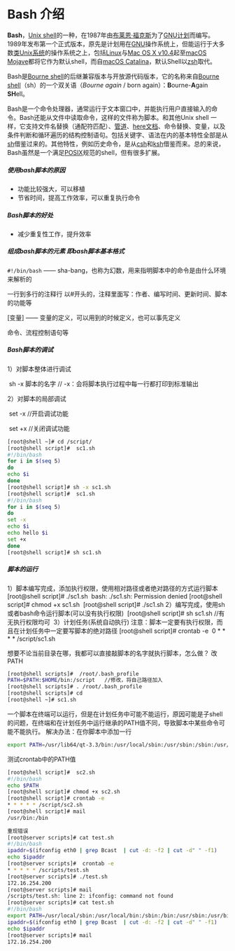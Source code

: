 # Bash 介绍



**Bash**，[Unix shell](https://zh.wikipedia.org/wiki/Unix_shell)的一种，在1987年由[布莱恩·福克斯](https://zh.wikipedia.org/wiki/布萊恩·福克斯)为了[GNU计划](https://zh.wikipedia.org/wiki/GNU計劃)而编写。1989年发布第一个正式版本，原先是计划用在[GNU](https://zh.wikipedia.org/wiki/GNU)操作系统上，但能运行于大多数[类Unix系统](https://zh.wikipedia.org/wiki/类Unix系统)的操作系统之上，包括[Linux](https://zh.wikipedia.org/wiki/Linux)与[Mac OS X v10.4](https://zh.wikipedia.org/wiki/Mac_OS_X_v10.4)起至[macOS Mojave](https://zh.wikipedia.org/wiki/MacOS_Mojave)都将它作为默认shell，而自[macOS Catalina](https://zh.wikipedia.org/wiki/MacOS_Catalina)，默认Shell以[zsh](https://zh.wikipedia.org/wiki/Zsh)取代。

Bash是[Bourne shell](https://zh.wikipedia.org/wiki/Bourne_shell)的后继兼容版本与开放源代码版本，它的名称来自[Bourne shell](https://zh.wikipedia.org/wiki/Bourne_shell)（sh）的一个双关语（*Bourne again* / born again）：**B**ourne-**A**gain **SH**ell。

Bash是一个命令处理器，通常运行于文本窗口中，并能执行用户直接输入的命令。Bash还能从文件中读取命令，这样的文件称为脚本。和其他Unix shell 一样，它支持文件名替换（通配符匹配）、[管道](https://zh.wikipedia.org/wiki/管道_(Unix))、[here文档](https://zh.wikipedia.org/wiki/Here文档)、命令替换、变量，以及条件判断和循环遍历的结构控制语句。包括关键字、语法在内的基本特性全部是从[sh](https://zh.wikipedia.org/wiki/Bourne_shell)借鉴过来的。其他特性，例如历史命令，是从[csh](https://zh.wikipedia.org/wiki/C_Shell)和[ksh](https://zh.wikipedia.org/wiki/Korn_shell)借鉴而来。总的来说，Bash虽然是一个满足[POSIX](https://zh.wikipedia.org/wiki/POSIX)规范的shell，但有很多扩展。

##### 使用bash脚本的原因

- 功能比较强大，可以移植
- 节省时间，提高工作效率，可以重复执行命令

##### Bash脚本的好处

- 减少重复性工作，提升效率

##### 组成bash脚本的元素   即bash脚本基本格式

`#!/bin/bash`      ——  sha-bang，也称为幻数，用来指明脚本中的命令是由什么环境来解析的

一行到多行的注释行    以#开头的，注释里面写：作者、编写时间、更新时间、脚本的功能等

[变量]   ——  变量的定义，可以用到的时候定义，也可以事先定义

命令、流程控制语句等 

##### Bash脚本的调试

1）对脚本整体进行调试

​     sh -x 脚本的名字         //  -x：会将脚本执行过程中每一行都打印到标准输出

 2）对脚本的局部调试

​      set -x     //开启调试功能

​      set +x    //关闭调试功能

```bash
[root@shell ~]# cd /script/
[root@shell script]#  sc1.sh
#!/bin/bash
for i in $(seq 5)
do
echo $i
done
[root@shell script]# sh -x sc1.sh
[root@shell script]#  sc1.sh
#!/bin/bash
for i in $(seq 5)
do
set -x
echo $i
echo hello $i
set +x
done
[root@shell script]# sh sc1.sh
```

##### 脚本的运行

​    1）脚本编写完成，添加执行权限，使用相对路径或者绝对路径的方式运行脚本
​        [root@shell script]# ./sc1.sh
​            bash: ./sc1.sh: Permission denied
​        [root@shell script]# chmod +x sc1.sh 
​        [root@shell script]# ./sc1.sh 
​    2）编写完成，使用sh或者bash命令运行脚本(可以没有执行权限)
​        [root@shell script]# sh sc1.sh      //有无执行权限均可
​    3）计划任务(系统自动执行)
​        注意：脚本一定要有执行权限，而且在计划任务中一定要写脚本的绝对路径
​        [root@shell script]# crontab -e
​            0 * * * * /script/sc1.sh

想要不论当前目录在哪，我都可以直接敲脚本的名字就执行脚本，怎么做？
改PATH

```bash
[root@shell scripts]#  /root/.bash_profile
PATH=$PATH:$HOME/bin:/script   //修改，将自己路径加入
[root@shell scripts]# . /root/.bash_profile
[root@shell scripts]# cd
[root@shell ~]# sc1.sh  
```

一个脚本在终端可以运行，但是在计划任务中可能不能运行，原因可能是子shell的问题，在终端和在计划任务中运行继承的PATH值不同，导致脚本中某些命令可能不能执行。
解决办法：在你脚本中添加一行

```bash
export PATH=/usr/lib64/qt-3.3/bin:/usr/local/sbin:/usr/sbin:/sbin:/usr/local/bin:/usr/bin:/bin:/root/bin
```

测试crontab中的PATH值

```bash
[root@shell script]#  sc2.sh 
#!/bin/bash
echo $PATH 
[root@shell script]# chmod +x sc2.sh 
[root@shell script]# crontab -e
* * * * * /script/sc2.sh
[root@shell script]# mail
/usr/bin:/bin        
  	
重现错误
[root@server scripts]# cat test.sh 
#!/bin/bash
ipaddr=$(ifconfig eth0 | grep Bcast  | cut -d: -f2 | cut -d" " -f1)
echo $ipaddr
[root@server scripts]#  crontab -e
* * * * * /scripts/test.sh
[root@server scripts]# ./test.sh 
172.16.254.200
[root@server scripts]# mail
/scripts/test.sh: line 2: ifconfig: command not found
[root@server scripts]# cat test.sh 
#!/bin/bash
export PATH=/usr/local/sbin:/usr/local/bin:/sbin:/bin:/usr/sbin:/usr/bin:/root/bin
ipaddr=$(ifconfig eth0 | grep Bcast  | cut -d: -f2 | cut -d" " -f1)
echo $ipaddr
[root@server scripts]# mail  
172.16.254.200
```
​       